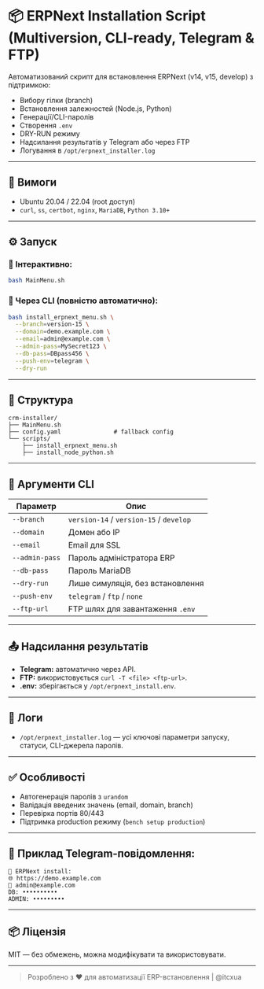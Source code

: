 # 📦 ERPNext Installation Script (Multiversion, CLI-ready, Telegram & FTP)

Автоматизований скрипт для встановлення ERPNext (v14, v15, develop) з підтримкою:
- Вибору гілки (branch)
- Встановлення залежностей (Node.js, Python)
- Генерації/CLI-паролів
- Створення `.env`
- DRY-RUN режиму
- Надсилання результатів у Telegram або через FTP
- Логування в `/opt/erpnext_installer.log`

---

## 🧰 Вимоги
- Ubuntu 20.04 / 22.04 (root доступ)
- `curl`, `ss`, `certbot`, `nginx`, `MariaDB`, `Python 3.10+`

---

## ⚙️ Запуск

### 🔹 Інтерактивно:
```bash
bash MainMenu.sh
```

### 🔹 Через CLI (повністю автоматично):
```bash
bash install_erpnext_menu.sh \
  --branch=version-15 \
  --domain=demo.example.com \
  --email=admin@example.com \
  --admin-pass=MySecret123 \
  --db-pass=DBpass456 \
  --push-env=telegram \
  --dry-run
```

---

## 📂 Структура
```
crm-installer/
├── MainMenu.sh
├── config.yaml               # fallback config
└── scripts/
    ├── install_erpnext_menu.sh
    ├── install_node_python.sh
```

---

## 🔐 Аргументи CLI
| Параметр         | Опис                                  |
|------------------|-----------------------------------------|
| `--branch`       | `version-14` / `version-15` / `develop` |
| `--domain`       | Домен або IP                            |
| `--email`        | Email для SSL                           |
| `--admin-pass`   | Пароль адміністратора ERP               |
| `--db-pass`      | Пароль MariaDB                          |
| `--dry-run`      | Лише симуляція, без встановлення        |
| `--push-env`     | `telegram` / `ftp` / `none`             |
| `--ftp-url`      | FTP шлях для завантаження `.env`        |

---

## 📤 Надсилання результатів

- **Telegram:** автоматично через API.
- **FTP:** використовується `curl -T <file> <ftp-url>`.
- **.env:** зберігається у `/opt/erpnext_install.env`.

---

## 📝 Логи

- `/opt/erpnext_installer.log` — усі ключові параметри запуску, статуси, CLI-джерела паролів.

---

## ✅ Особливості
- Автогенерація паролів з `urandom`
- Валідація введених значень (email, domain, branch)
- Перевірка портів 80/443
- Підтримка production режиму (`bench setup production`)

---

## 🧪 Приклад Telegram-повідомлення:
```
🔐 ERPNext install:
🌐 https://demo.example.com
📧 admin@example.com
DB: ••••••••••
ADMIN: •••••••••
```

---

## 📦 Ліцензія
MIT — без обмежень, можна модифікувати та використовувати.

---

> Розроблено з ❤️ для автоматизації ERP-встановлення | @itcxua
